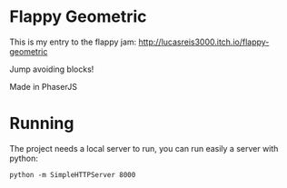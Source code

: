 Flappy Geometric
================

This is my entry to the flappy jam:
http://lucasreis3000.itch.io/flappy-geometric

Jump avoiding blocks!

Made in PhaserJS

Running
=======

The project needs a local server to run, you can run easily a server with python:

`python -m SimpleHTTPServer 8000`

